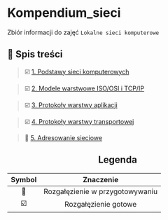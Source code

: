 # Kompendium_sieci
Zbiór informacji do zajęć ``Lokalne sieci komputerowe``

## :book: Spis treści
> :ballot_box_with_check: [1. Podstawy sieci komputerowych](https://github.com/TEB-DK/Kompendium_sieci/tree/1.Podstawy-sieci-komputerowych)

> :ballot_box_with_check: [2. Modele warstwowe ISO/OSI i TCP/IP](https://github.com/TEB-DK/Kompendium_sieci/tree/2.Modele-warstwowe-ISO/OSI-i-TCP/IP)

> :ballot_box_with_check: [3. Protokoły warstwy aplikacji](https://github.com/TEB-DK/Kompendium_sieci/tree/3.Protoko%C5%82y-warstwy-aplikacji)

> :ballot_box_with_check: [4. Protokoły warstwy transportowej](https://github.com/TEB-DK/Kompendium_sieci/tree/4.Protoko%C5%82y-warstwy-transportowej)

> :hammer: [5. Adresowanie sieciowe](https://github.com/TEB-DK/Kompendium_sieci/tree/5.Adresowanie-sieciowe/?tab=readme-ov-file#-adresowanie-sieciowe-)

<div align="center">

## Legenda
| Symbol                    | Znaczenie|
| :---:                     | :---:   |
| :hammer:                  | Rozgałęzienie w przygotowywaniu      |
| :ballot_box_with_check:   | Rozgałęzienie gotowe  |

</div>
